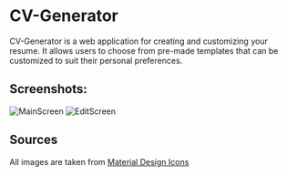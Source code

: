 # CV-Generator

CV-Generator is a web application for creating and customizing your resume. It allows users to choose from pre-made templates that can be customized to suit their personal preferences.

## Screenshots:

![MainScreen](https://i.imgur.com/NB4NiXQ.png?raw=true)
![EditScreen](https://i.imgur.com/VrIjnmq.png?raw=true)

## Sources
All images are taken from [Material Design Icons](https://pictogrammers.com/library/mdi)
